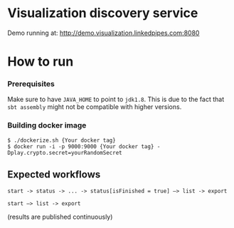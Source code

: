 # Visualization discovery service

Demo running at: http://demo.visualization.linkedpipes.com:8080

# How to run

### Prerequisites

Make sure to have `JAVA_HOME` to point to `jdk1.8`. This is due to the fact that `sbt assembly` might not be compatible with higher versions.

### Building docker image

```
$ ./dockerize.sh {Your docker tag}
$ docker run -i -p 9000:9000 {Your docker tag} -Dplay.crypto.secret=yourRandomSecret
```

## Expected workflows

```
start -> status -> ... -> status[isFinished = true] –> list -> export
```

```
start –> list -> export
```

(results are published continuously)
